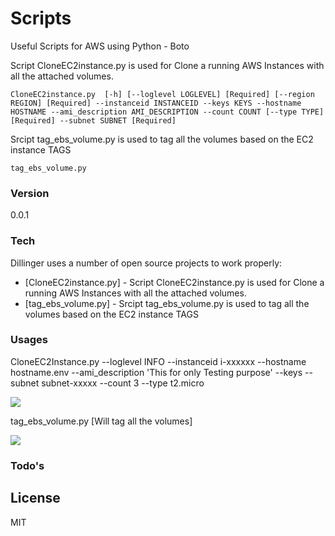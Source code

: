 # Scripts

Useful Scripts for AWS using Python - Boto

Script CloneEC2instance.py  is used for Clone a running AWS Instances with all the attached volumes.
```
CloneEC2instance.py  [-h] [--loglevel LOGLEVEL] [Required] [--region REGION] [Required] --instanceid INSTANCEID --keys KEYS --hostname HOSTNAME --ami_description AMI_DESCRIPTION --count COUNT [--type TYPE] [Required] --subnet SUBNET [Required]
```
Srcipt tag_ebs_volume.py is used to tag all the volumes based on the EC2 instance TAGS

`tag_ebs_volume.py`


### Version
0.0.1

### Tech

Dillinger uses a number of open source projects to work properly:

* [CloneEC2instance.py] - Script CloneEC2instance.py  is used for Clone a running AWS Instances with all the attached volumes.
* [tag_ebs_volume.py] - Srcipt tag_ebs_volume.py is used to tag all the volumes based on the EC2 instance TAGS

### Usages
CloneEC2Instance.py --loglevel INFO --instanceid i-xxxxxx --hostname hostname.env --ami_description 'This for only Testing purpose' --keys <keyname> --subnet subnet-xxxxx --count 3 --type t2.micro

<img src=http://i.imgur.com/TtrJXHm.png>

tag_ebs_volume.py [Will tag all the volumes]

<img src=http://i.imgur.com/8wANdRq.png>

### Todo's



License
----
MIT

